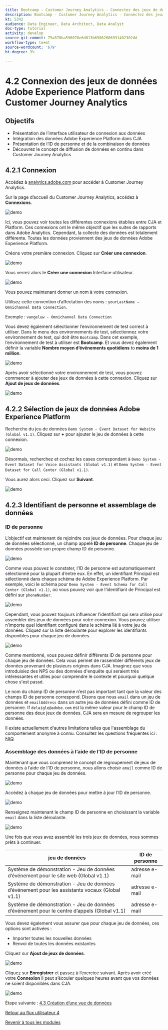 ```yaml
---
title: Bootcamp - Customer Journey Analytics - Connectez des jeux de données Adobe Experience Platform en Customer Journey Analytics - Brésil
description: Bootcamp - Customer Journey Analytics - Connectez des jeux de données Adobe Experience Platform en Customer Journey Analytics - Brésil
kt: 5342
audience: Data Engineer, Data Architect, Data Analyst
doc-type: tutorial
activity: develop
source-git-commit: 75a878ba596078e6d013b65062606931402302dd
workflow-type: tm+mt
source-wordcount: '679'
ht-degree: 3%

---
```


# 4.2 Connexion des jeux de données Adobe Experience Platform dans Customer Journey Analytics

## Objectifs

- Présentation de l’interface utilisateur de connexion aux données
- Intégration des données Adobe Experience Platform dans CJA
- Présentation de l’ID de personne et de la combinaison de données
- Découvrez le concept de diffusion de données en continu dans Customer Journey Analytics

## 4.2.1 Connexion

Accédez à [analytics.adobe.com](https://analytics.adobe.com) pour accéder à Customer Journey Analytics.

Sur la page d’accueil du Customer Journey Analytics, accédez à **Connexions**.

![demo](./images/cja2.png)

Ici, vous pouvez voir toutes les différentes connexions établies entre CJA et Platform. Ces connexions ont le même objectif que les suites de rapports dans Adobe Analytics. Cependant, la collecte des données est totalement différente. Toutes les données proviennent des jeux de données Adobe Experience Platform.

Créons votre première connexion. Cliquez sur **Créer une connexion**.

![demo](./images/cja4.png)

Vous verrez alors le **Créer une connexion** Interface utilisateur.

![demo](./images/cja5.png)

Vous pouvez maintenant donner un nom à votre connexion.

Utilisez cette convention d’affectation des noms : `yourLastName – Omnichannel Data Connection`.

Exemple : `vangeluw - Omnichannel Data Connection`

Vous devez également sélectionner l’environnement de test correct à utiliser. Dans le menu des environnements de test, sélectionnez votre environnement de test, qui doit être `Bootcamp`. Dans cet exemple, l’environnement de test à utiliser est **Bootcamp**. Et vous devez également définir la variable **Nombre moyen d’événements quotidiens** to **moins de 1 million**.

![demo](./images/cjasb.png)

Après avoir sélectionné votre environnement de test, vous pouvez commencer à ajouter des jeux de données à cette connexion. Cliquez sur **Ajout de jeux de données**.

![demo](./images/cjasb1.png)

## 4.2.2 Sélection de jeux de données Adobe Experience Platform

Recherche du jeu de données `Demo System - Event Dataset for Website (Global v1.1)`. Cliquez sur **+** pour ajouter le jeu de données à cette connexion.

![demo](./images/cja7.png)

Désormais, recherchez et cochez les cases correspondant à `Demo System - Event Dataset for Voice Assistants (Global v1.1)` et `Demo System - Event Dataset for Call Center (Global v1.1)`.

Vous aurez alors ceci. Cliquez sur **Suivant**.

![demo](./images/cja9.png)

## 4.2.3 Identifiant de personne et assemblage de données

### ID de personne

L’objectif est maintenant de rejoindre ces jeux de données. Pour chaque jeu de données sélectionné, un champ appelé **ID de personne**. Chaque jeu de données possède son propre champ ID de personne.

![demo](./images/cja11.png)

Comme vous pouvez le constater, l’ID de personne est automatiquement sélectionné pour la plupart d’entre eux. En effet, un identifiant Principal est sélectionné dans chaque schéma de Adobe Experience Platform. Par exemple, voici le schéma pour `Demo System - Event Schema for Call Center (Global v1.1)`, où vous pouvez voir que l’identifiant de Principal est défini sur `phoneNumber`.

![demo](./images/cja13.png)

Cependant, vous pouvez toujours influencer l’identifiant qui sera utilisé pour assembler des jeux de données pour votre connexion. Vous pouvez utiliser n’importe quel identifiant configuré dans le schéma lié à votre jeu de données. Cliquez sur la liste déroulante pour explorer les identifiants disponibles pour chaque jeu de données.

![demo](./images/cja14.png)

Comme mentionné, vous pouvez définir différents ID de personne pour chaque jeu de données. Cela vous permet de rassembler différents jeux de données provenant de plusieurs origines dans CJA. Imaginez que vous introduisiez des NPS ou des données d&#39;enquête qui seraient très intéressantes et utiles pour comprendre le contexte et pourquoi quelque chose s&#39;est passé.

Le nom du champ ID de personne n’est pas important tant que la valeur des champs ID de personne correspond. Disons que nous `email` dans un jeu de données et `emailAddress` dans un autre jeu de données défini comme ID de personne. If `delaigle@adobe.com` est la même valeur pour le champ ID de personne des deux jeux de données. CJA sera en mesure de regrouper les données.

Il existe actuellement d&#39;autres limitations telles que l&#39;assemblage du comportement anonyme à connu. Consultez les questions fréquentes ici : [FAQ](https://experienceleague.adobe.com/docs/analytics-platform/using/cja-overview/cja-faq.html?lang=fr).

### Assemblage des données à l’aide de l’ID de personne

Maintenant que vous comprenez le concept de regroupement de jeux de données à l’aide de l’ID de personne, nous allons choisir `email` comme ID de personne pour chaque jeu de données.

![demo](./images/cja15.png)

Accédez à chaque jeu de données pour mettre à jour l’ID de personne.

![demo](./images/cja12a.png)

Renseignez maintenant le champ ID de personne en choisissant la variable `email` dans la liste déroulante.

![demo](./images/cja17.png)

Une fois que vous avez assemblé les trois jeux de données, nous sommes prêts à continuer.

| jeu de données | ID de personne |
| ----------------- |-------------| 
| Système de démonstration - Jeu de données d’événement pour le site web (Global v1.1) | adresse e-mail |
| Système de démonstration - Jeu de données d’événement pour les assistants vocaux (Global v1.1) | adresse e-mail |
| Système de démonstration - Jeu de données d’événement pour le centre d’appels (Global v1.1) | adresse e-mail |

Vous devez également vous assurer que pour chaque jeu de données, ces options sont activées :

- Importer toutes les nouvelles données
- Renvoi de toutes les données existantes

Cliquez sur **Ajout de jeux de données**.

![demo](./images/cja16.png)

Cliquez sur **Enregistrer** et passez à l’exercice suivant.
Après avoir créé votre **Connexion** il peut s’écouler quelques heures avant que vos données ne soient disponibles dans CJA.

![demo](./images/cja20.png)

Étape suivante : [4.3 Création d’une vue de données](./ex3.md)

[Retour au flux utilisateur 4](./uc4.md)

[Revenir à tous les modules](./../../overview.md)
